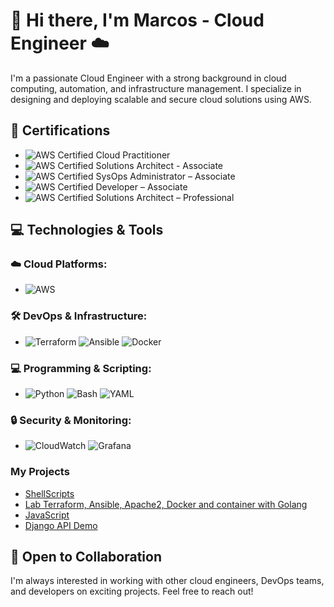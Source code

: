 # 👋 Hi there, I'm Marcos - Cloud Engineer ☁️

I'm a passionate Cloud Engineer with a strong background in cloud computing, automation, and infrastructure management. I specialize in designing and deploying scalable and secure cloud solutions using AWS.

## 💼 Certifications
- ![AWS Certified Cloud Practitioner](https://img.shields.io/badge/AWS%20Certified%20Cloud%20Practitioner-FF9900?logo=amazon-aws&logoColor=white)
- ![AWS Certified Solutions Architect - Associate](https://img.shields.io/badge/AWS%20Certified%20Solutions%20Architect%20-%20Associate-FF9900?logo=amazon-aws&logoColor=white)
- ![AWS Certified SysOps Administrator – Associate](https://img.shields.io/badge/AWS%20Certified%20SysOps%20Administrator%20-%20Associate-FF9900?logo=amazon-aws&logoColor=white)
- ![AWS Certified Developer – Associate](https://img.shields.io/badge/AWS%20Certified%20Developer%20-%20Associate-FF9900?logo=amazon-aws&logoColor=white)
- ![AWS Certified Solutions Architect – Professional](https://img.shields.io/badge/AWS%20Certified%20Solutions%20Architect%20-%20Professional-FF9900?logo=amazon-aws&logoColor=white)



## 💻 Technologies & Tools

### ☁️ Cloud Platforms:
- ![AWS](https://img.shields.io/badge/AWS-232F3E?logo=amazon-aws&logoColor=white) 


### 🛠️ DevOps & Infrastructure:
- ![Terraform](https://img.shields.io/badge/Terraform-7B42B2?logo=terraform&logoColor=white) ![Ansible](https://img.shields.io/badge/Ansible-009C8C?logo=ansible&logoColor=white) ![Docker](https://img.shields.io/badge/Docker-2496ED?logo=docker&logoColor=white) 

### 💻 Programming & Scripting:
- ![Python](https://img.shields.io/badge/Python-3776AB?logo=python&logoColor=white) ![Bash](https://img.shields.io/badge/Bash-4EAA25?logo=gnubash&logoColor=white) ![YAML](https://img.shields.io/badge/YAML-1F3000?logo=yaml&logoColor=white) 

### 🔒 Security & Monitoring:
- ![CloudWatch](https://img.shields.io/badge/CloudWatch-FF4C00?logo=amazon-cloudwatch&logoColor=white) ![Grafana](https://img.shields.io/badge/Grafana-00B5E2?logo=grafana&logoColor=white)

### My Projects

- [ShellScripts](https://github.com/marcosvlt/ShellScript/tree/main/Scripts)
- [Lab Terraform, Ansible, Apache2, Docker and container with Golang](https://github.com/marcosvlt/IaC-teste)
- [JavaScript](https://github.com/marcosvlt/JavaScript)
- [Django API Demo](https://github.com/marcosvlt/DjangoAPIDemo)

## 🤝 Open to Collaboration
I'm always interested in working with other cloud engineers, DevOps teams, and developers on exciting projects. Feel free to reach out!
